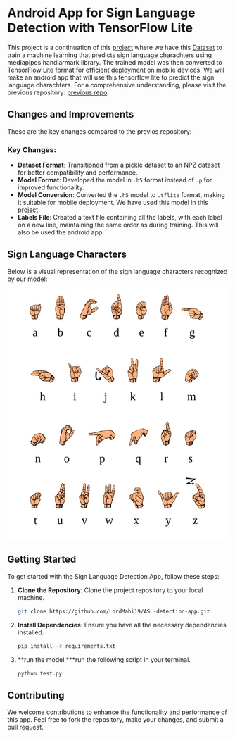 # Android App for Sign Language Detection with TensorFlow Lite

This project is a continuation of this [project](https://github.com/LordMahi19/ASL-detection) where we have this [Dataset](https://www.kaggle.com/datasets/debashishsau/aslamerican-sign-language-aplhabet-dataset/data) to train a machine learning that predicts sign language charachters using mediapipes handlarmark library. The trained model was then converted to TensorFlow Lite format for efficient deployment on mobile devices. We will make an android app that will use this tensorflow lite to predict the sign language charachters. For a comprehensive understanding, please visit the previous repository: [previous repo](https://github.com/LordMahi19/ASL-detection).

## Changes and Improvements

These are the key changes compared to the previos repository:

### Key Changes:

- **Dataset Format**: Transitioned from a pickle dataset to an NPZ dataset for better compatibility and performance.
- **Model Format**: Developed the model in `.h5` format instead of `.p` for improved functionality.
- **Model Conversion**: Converted the `.h5` model to `.tflite` format, making it suitable for mobile deployment. We have used this model in this [project](https://github.com/LordMahi19/ASL-detection-android)
- **Labels File**: Created a text file containing all the labels, with each label on a new line, maintaining the same order as during training. This will also be used the android app.

## Sign Language Characters

Below is a visual representation of the sign language characters recognized by our model:

![Sign Language Characters](./signs.png)

## Getting Started

To get started with the Sign Language Detection App, follow these steps:

1. **Clone the Repository**: Clone the project repository to your local machine.

   ```bash
   git clone https://github.com/LordMahi19/ASL-detection-app.git
   ```

2. **Install Dependencies**: Ensure you have all the necessary dependencies installed.
   ```bash
   pip install -r requirements.txt
   ```

3. **run the model
   ***run the following script in your terminal. 
   ```bash
   python test.py
   ```

## Contributing

We welcome contributions to enhance the functionality and performance of this app. Feel free to fork the repository, make your changes, and submit a pull request.
